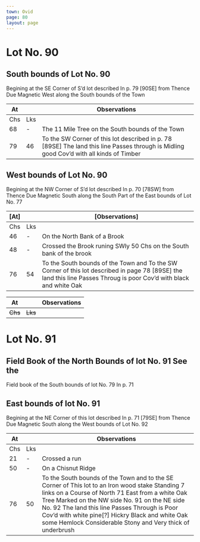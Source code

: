 ```yaml
---
town: Ovid
page: 80
layout: page
---
```


# Lot No. 90

## South bounds of Lot No. 90
Begining at the SE Corner of S’d lot described In p. 79 [90SE] from Thence Due Magnetic West along the South bounds of the Town

| At |    | Observations |
| -- | -- | ------------ |
| Chs | Lks | |
68 | - | The 11 Mile Tree on the South bounds of the Town
79 | 46 | To the SW Corner of this lot described in p. 78 [89SE] The land this line Passes through is Midling good Cov’d with all kinds of Timber

## West bounds of Lot No. 90
Begining at the NW Corner of S’d lot described In p. 70 [78SW] from Thence Due Magnetic South along the South Part of the East bounds of Lot No. 77 

| [At] |    | [Observations] |
| -- | -- | ------------ |
| Chs | Lks | |
46 | - | On the North Bank of a Brook
48 | - | Crossed the Brook runing SWly  50 Chs on the South bank of the brook
76 | 54 | To the South bounds of the Town and To the SW Corner of this lot described in page 78 [89SE]  the land this line Passes Throug is poor Cov’d with black and white Oak

| At |    | Observations |
| -- | -- | ------------ |
| ~~Chs~~ | ~~Lks~~ | |

# Lot No. 91

## Field Book of the North Bounds of lot No. 91 See the
Field book of the South bounds of lot No. 79 In p. 71

## East bounds of lot No. 91
Begining at the NE Corner of this lot described In p. 71 [79SE] from Thence Due Magnetic South along the West bounds of Lot No. 92

| At |    | Observations |
| -- | -- | ------------ |
| Chs | Lks | |
21 | - | Crossed a run
50 | - | On a Chisnut Ridge
76 | 50 | To the South bounds of the Town and to the SE Corner of This lot to an Iron wood stake Standing 7 links on a Course of North 71 East from a white Oak Tree Marked on the NW  side No. 91 on the NE side No. 92  The land this line Passes Through is Poor Cov’d with white pine[?] Hickry Black and white Oak some Hemlock Considerable Stony and Very thick of underbrush

